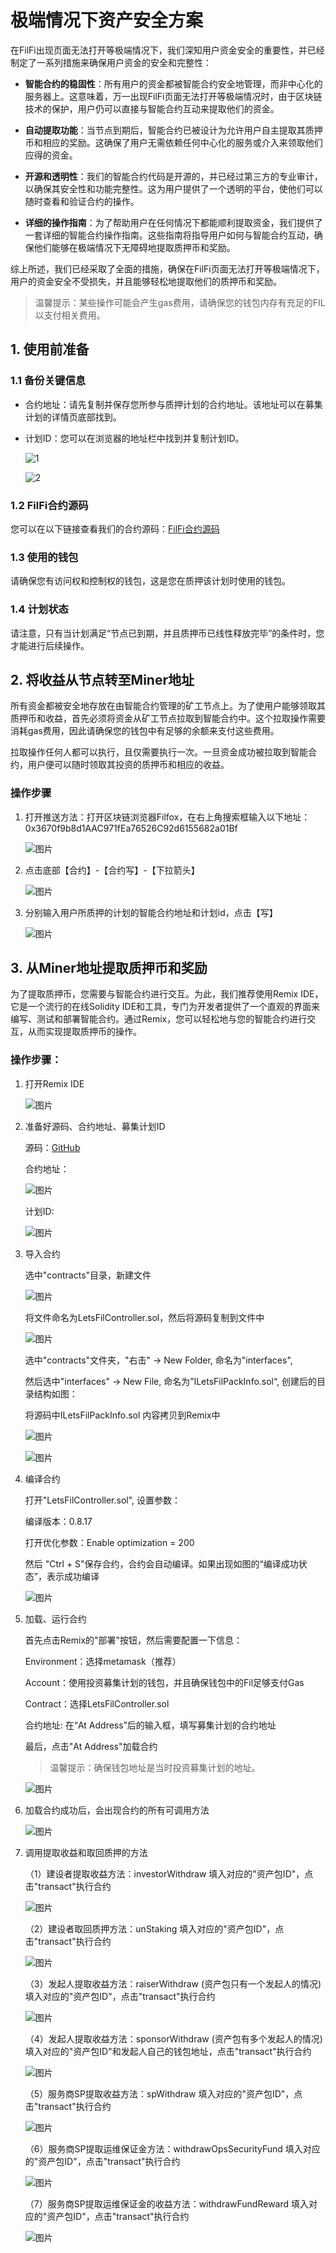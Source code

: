 # 极端情况下资产安全方案

在FilFi出现页面无法打开等极端情况下，我们深知用户资金安全的重要性，并已经制定了一系列措施来确保用户资金的安全和完整性：

- **智能合约的稳固性**：所有用户的资金都被智能合约安全地管理，而非中心化的服务器上。这意味着，万一出现FilFi页面无法打开等极端情况时，由于区块链技术的保护，用户仍可以直接与智能合约互动来提取他们的资金。

- **自动提取功能**：当节点到期后，智能合约已被设计为允许用户自主提取其质押币和相应的奖励。这确保了用户无需依赖任何中心化的服务或介入来领取他们应得的资金。

- **开源和透明性**：我们的智能合约代码是开源的，并已经过第三方的专业审计，以确保其安全性和功能完整性。这为用户提供了一个透明的平台，使他们可以随时查看和验证合约的操作。

- **详细的操作指南**：为了帮助用户在任何情况下都能顺利提取资金，我们提供了一套详细的智能合约操作指南。这些指南将指导用户如何与智能合约互动，确保他们能够在极端情况下无障碍地提取质押币和奖励。

综上所述，我们已经采取了全面的措施，确保在FilFi页面无法打开等极端情况下，用户的资金安全不受损失，并且能够轻松地提取他们的质押币和奖励。

> 温馨提示：某些操作可能会产生gas费用，请确保您的钱包内存有充足的FIL以支付相关费用。

## 1. 使用前准备

### 1.1 备份关键信息

- 合约地址：请先复制并保存您所参与质押计划的合约地址。该地址可以在募集计划的详情页底部找到。
- 计划ID：您可以在浏览器的地址栏中找到并复制计划ID。

    ![1](/files/plan_address.png)

    ![2](/files/plan_id.png)

### 1.2 FilFi合约源码

您可以在以下链接查看我们的合约源码：[FilFi合约源码](https://github.com/filfi/letsfil-contracts/blob/main/contracts/LetsFilControler.sol)

### 1.3 使用的钱包

请确保您有访问权和控制权的钱包，这是您在质押该计划时使用的钱包。

### 1.4 计划状态

请注意，只有当计划满足“节点已到期，并且质押币已线性释放完毕”的条件时，您才能进行后续操作。

## 2. 将收益从节点转至Miner地址

所有资金都被安全地存放在由智能合约管理的矿工节点上。为了使用户能够领取其质押币和收益，首先必须将资金从矿工节点拉取到智能合约中。这个拉取操作需要消耗gas费用，因此请确保您的钱包中有足够的余额来支付这些费用。

拉取操作任何人都可以执行，且仅需要执行一次。一旦资金成功被拉取到智能合约，用户便可以随时领取其投资的质押币和相应的收益。

### 操作步骤

1. 打开推送方法：打开区块链浏览器Filfox，在右上角搜索框输入以下地址：0x3670f9b8d1AAC971fEa76526C92d6155682a01Bf

    ![图片](/files/filfox_header.png)

2. 点击底部【合约】-【合约写】-【下拉箭头】

    ![图片](/files/filfox_contract_point.png)

3. 分别输入用户所质押的计划的智能合约地址和计划id，点击【写】

    ![图片](/files/filfox_contract_call.png)

## 3. 从Miner地址提取质押币和奖励

为了提取质押币，您需要与智能合约进行交互。为此，我们推荐使用Remix IDE，它是一个流行的在线Solidity IDE和工具，专门为开发者提供了一个直观的界面来编写、测试和部署智能合约。通过Remix，您可以轻松地与您的智能合约进行交互，从而实现提取质押币的操作。

### 操作步骤：

1. 打开Remix IDE

    ![图片](/files/remix_first.png)

2. 准备好源码、合约地址、募集计划ID

    源码：[GitHub](https://remix.ethereum.org/)

    合约地址：

    ![图片](/files/remix_plan_address.png)

    计划ID:

    ![图片](/files/remix_plan_id.png)

3. 导入合约

    选中"contracts"目录，新建文件

    ![图片](/files/remix_new_file.png)

    将文件命名为LetsFilController.sol，然后将源码复制到文件中

    ![图片](/files/remix_source.png)

    选中"contracts"文件夹，"右击" -> New Folder, 命名为"interfaces",

    然后选中"interfaces" -> New File, 命名为”ILetsFilPackInfo.sol“, 创建后的目录结构如图：

    将源码中ILetsFilPackInfo.sol 内容拷贝到Remix中

    ![图片](/files/remix_folder.png)

    ![图片](/files/remix_folder2.png)

4. 编译合约

    打开"LetsFilController.sol", 设置参数：

    编译版本：0.8.17

    打开优化参数：Enable optimization = 200

    然后 "Ctrl + S"保存合约，合约会自动编译。如果出现如图的“编译成功状态”，表示成功编译

    ![图片](/files/remix_runs.png)

5. 加载、运行合约

    首先点击Remix的"部署"按钮，然后需要配置一下信息：

    Environment：选择metamask（推荐）

    Account：使用投资募集计划的钱包，并且确保钱包中的Fil足够支付Gas

    Contract：选择LetsFilController.sol

    合约地址: 在“At Address”后的输入框，填写募集计划的合约地址

    最后，点击"At Address"加载合约

    > 温馨提示：确保钱包地址是当时投资募集计划的地址。

    ![图片](/files/remix_deploy.png)

6. 加载合约成功后，会出现合约的所有可调用方法

    ![图片](/files/remix_call.png)

7. 调用提取收益和取回质押的方法

    （1）建设者提取收益方法：investorWithdraw
         填入对应的"资产包ID"，点击"transact"执行合约

    ![图片](/files/remix_withdraw.png)

    （2）建设者取回质押方法：unStaking
          填入对应的"资产包ID"，点击"transact"执行合约

    ![图片](/files/remix_unstaking.png)

    （3）发起人提取收益方法：raiserWithdraw (资产包只有一个发起人的情况)
          填入对应的"资产包ID"，点击"transact"执行合约

    ![图片](/files/remix_raiserwithdraw.png)

    （4）发起人提取收益方法：sponsorWithdraw (资产包有多个发起人的情况)
          填入对应的"资产包ID"和发起人自己的钱包地址，点击"transact"执行合约

    ![图片](/files/remix_sponorwithdraw.png)

    （5）服务商SP提取收益方法：spWithdraw
          填入对应的"资产包ID"，点击"transact"执行合约

    ![图片](/files/remix_spwithdraw.png)

    （6）服务商SP提取运维保证金方法：withdrawOpsSecurityFund
          填入对应的"资产包ID"，点击"transact"执行合约

    ![图片](/files/remix_withdrawops.png)

    （7）服务商SP提取运维保证金的收益方法：withdrawFundReward
          填入对应的"资产包ID"，点击"transact"执行合约

    ![图片](/files/remix_withdrawfundreward.png)